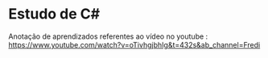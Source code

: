 
# Estudo de C# #

Anotação de aprendizados referentes ao vídeo no youtube :
https://www.youtube.com/watch?v=oTivhgjbhIg&t=432s&ab_channel=Fredi

